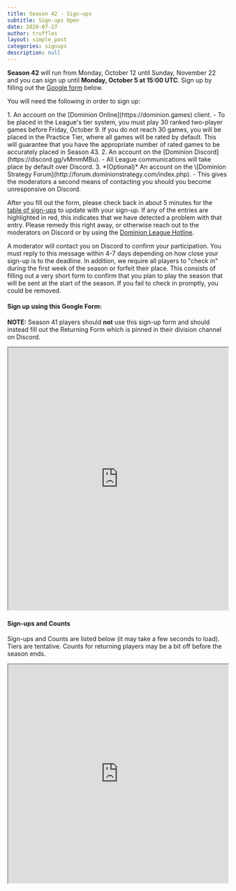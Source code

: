 ```yaml
---
title: Season 42 - Sign-ups
subtitle: Sign-ups Open
date: 2020-07-27
author: truffles
layout: simple_post
categories: signups
description: null
---
```

**Season 42** will run from Monday, October 12 until Sunday, November 22 and you can sign up until **Monday, October 5 at 15:00 UTC**. Sign up by filling out the [Google form](#sign-up-using-this-google-form) below.

You will need the following in order to sign up:

<div class="instructions-div" markdown="1">
1. An account on the [Dominion Online](https://dominion.games) client.
- To be placed in the League's tier system, you must play 30 ranked two-player games before Friday, October 9. If you do not reach 30 games, you will be placed in the Practice Tier, where all games will be rated by default. This will guarantee that you have the appropriate number of rated games to be accurately placed in Season 43.
2. An account on the [Dominion Discord](https://discord.gg/vMmmMBu).
- All League communications will take place by default over Discord.
3. *(Optional)* An account on the \[Dominion Strategy Forum](http://forum.dominionstrategy.com/index.php).
- This gives the moderators a second means of contacting you should you become unresponsive on Discord.
</div>

After you fill out the form, please check back in about 5 minutes for the [table of sign-ups](#sign-ups-and-counts) to update with your sign-up. If any of the entries are highlighted in red, this indicates that we have detected a problem with that entry. Please remedy this right away, or otherwise reach out to the moderators on Discord or by using the [Dominion League Hotline](http://tinyurl.com/dominion-league-hotline).

A moderator will contact you on Discord to confirm your participation. You must reply to this message within 4-7 days depending on how close your sign-up is to the deadline. In addition, we require all players to "check in" during the first week of the season or forfeit their place. This consists of filling out a very short form to confirm that you plan to play the season that will be sent at the start of the season. If you fail to check in promptly, you could be removed.

#### Sign up using this Google Form:

**NOTE:** Season 41 players should **not** use this sign-up form and should instead fill out the Returning Form which is pinned in their division channel on Discord.
<br>

<div class="sheets">
  <iframe src="https://docs.google.com/forms/d/e/1FAIpQLSc0fU8PZoUhNHebcBrr9gEEOkshvr5uQfvHeuSexRKmrq1ShQ/viewform?embedded=true" width="100%" height="600">Loading…</iframe>
</div>

#### Sign-ups and Counts

Sign-ups and Counts are listed below (it may take a few seconds to load).
<br>
Tiers are tentative. Counts for returning players may be a bit off before the season ends.

<div class="sheets">
  <iframe src="https://docs.google.com/spreadsheets/d/e/2PACX-1vTlEg6QnwwH2bc1_BcJxBDCvVYyUWDA4fjUdFynomAglR3KCbzHLdKUZ-jLMNtMuIZy98h8x9FDDK65/pubhtml?gid=947503377" height="500" width="100%">Loading...</iframe>
</div>
